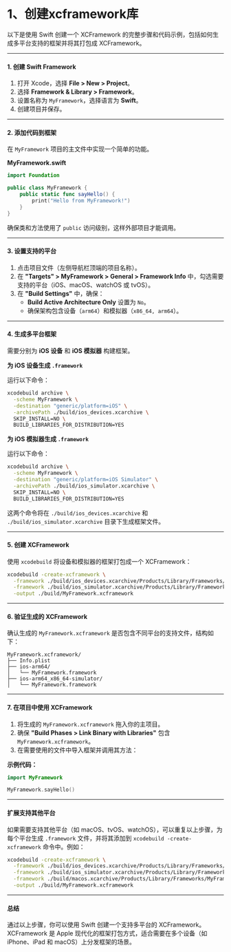 # 1、创建xcframework库

以下是使用 Swift 创建一个 XCFramework 的完整步骤和代码示例，包括如何生成多平台支持的框架并将其打包成 XCFramework。

***

#### 1. **创建 Swift Framework**

1. 打开 Xcode，选择 **File > New > Project**。
2. 选择 **Framework & Library > Framework**。
3. 设置名称为 `MyFramework`，选择语言为 **Swift**。
4. 创建项目并保存。

***

#### 2. **添加代码到框架**

在 `MyFramework` 项目的主文件中实现一个简单的功能。

**MyFramework.swift**

```swift
import Foundation

public class MyFramework {
    public static func sayHello() {
        print("Hello from MyFramework!")
    }
}
```

确保类和方法使用了 `public` 访问级别，这样外部项目才能调用。

***

#### 3. **设置支持的平台**

1. 点击项目文件（左侧导航栏顶端的项目名称）。
2. 在 **"Targets" > MyFramework > General > Framework Info** 中，勾选需要支持的平台（iOS、macOS、watchOS 或 tvOS）。
3. 在 **"Build Settings"** 中，确保：
   * **Build Active Architecture Only** 设置为 `No`。
   * 确保架构包含设备（`arm64`）和模拟器（`x86_64, arm64`）。

***

#### 4. **生成多平台框架**

需要分别为 **iOS 设备** 和 **iOS 模拟器** 构建框架。

**为 iOS 设备生成 `.framework`**

运行以下命令：

```bash
xcodebuild archive \
  -scheme MyFramework \
  -destination "generic/platform=iOS" \
  -archivePath ./build/ios_devices.xcarchive \
  SKIP_INSTALL=NO \
  BUILD_LIBRARIES_FOR_DISTRIBUTION=YES
```

**为 iOS 模拟器生成 `.framework`**

运行以下命令：

```bash
xcodebuild archive \
  -scheme MyFramework \
  -destination "generic/platform=iOS Simulator" \
  -archivePath ./build/ios_simulator.xcarchive \
  SKIP_INSTALL=NO \
  BUILD_LIBRARIES_FOR_DISTRIBUTION=YES
```

这两个命令将在 `./build/ios_devices.xcarchive` 和 `./build/ios_simulator.xcarchive` 目录下生成框架文件。

***

#### 5. **创建 XCFramework**

使用 `xcodebuild` 将设备和模拟器的框架打包成一个 XCFramework：

```bash
xcodebuild -create-xcframework \
  -framework ./build/ios_devices.xcarchive/Products/Library/Frameworks/MyFramework.framework \
  -framework ./build/ios_simulator.xcarchive/Products/Library/Frameworks/MyFramework.framework \
  -output ./build/MyFramework.xcframework
```

***

#### 6. **验证生成的 XCFramework**

确认生成的 `MyFramework.xcframework` 是否包含不同平台的支持文件，结构如下：

```
MyFramework.xcframework/
├── Info.plist
├── ios-arm64/
│   └── MyFramework.framework
├── ios-arm64_x86_64-simulator/
│   └── MyFramework.framework
```

***

#### 7. **在项目中使用 XCFramework**

1. 将生成的 `MyFramework.xcframework` 拖入你的主项目。
2. 确保 **"Build Phases > Link Binary with Libraries"** 包含 `MyFramework.xcframework`。
3. 在需要使用的文件中导入框架并调用其方法：

**示例代码：**

```swift
import MyFramework

MyFramework.sayHello()
```

***

#### 扩展支持其他平台

如果需要支持其他平台（如 macOS、tvOS、watchOS），可以重复以上步骤，为每个平台生成 `.framework` 文件，并将其添加到 `xcodebuild -create-xcframework` 命令中。例如：

```bash
xcodebuild -create-xcframework \
  -framework ./build/ios_devices.xcarchive/Products/Library/Frameworks/MyFramework.framework \
  -framework ./build/ios_simulator.xcarchive/Products/Library/Frameworks/MyFramework.framework \
  -framework ./build/macos.xcarchive/Products/Library/Frameworks/MyFramework.framework \
  -output ./build/MyFramework.xcframework
```

***

#### 总结

通过以上步骤，你可以使用 Swift 创建一个支持多平台的 XCFramework。XCFramework 是 Apple 现代化的框架打包方式，适合需要在多个设备（如 iPhone、iPad 和 macOS）上分发框架的场景。
